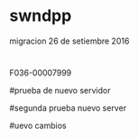 # swndpp
migracion 26 de setiembre 2016

#
F036-00007999

#prueba de nuevo servidor

#segunda prueba nuevo server

#uevo cambios
